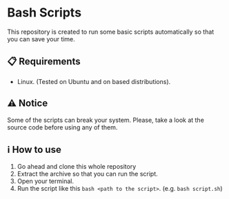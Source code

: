 # Bash Scripts 
This repository is created to run some basic scripts automatically so that you can save your time.

## 📋 Requirements
- Linux. (Tested on Ubuntu and on based distributions).

## ⚠️ Notice
Some of the scripts can break your system. Please, take a look at the source code before using any of them.

## ℹ️ How to use
1. Go ahead and clone this whole repository
2. Extract the archive so that you can run the script.
3. Open your terminal.
4. Run the script like this `bash <path to the script>`. (e.g. `bash script.sh`)

